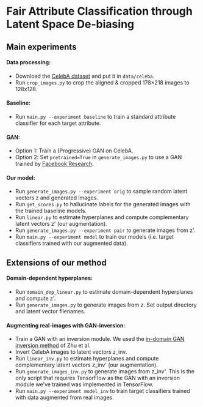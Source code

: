 
# Fair Attribute Classification through Latent Space De-biasing



## Main experiments

#### Data processing:
- Download the [CelebA dataset](http://mmlab.ie.cuhk.edu.hk/projects/CelebA.html) and put it in `data/celeba`.
- Run `crop_images.py` to crop the aligned & cropped 178×218 images to 128x128.

#### Baseline:
- Run `main.py --experiment baseline` to train a standard attribute classifier for each target attribute.

#### GAN:
- Option 1: Train a (Progressive) GAN on CelebA.
- Option 2: Set `pretrained=True` in `generate_images.py` to use a GAN trained by [Facebook Research](https://github.com/facebookresearch/pytorch_GAN_zoo).
<!--Train a progressive GAN on celeba (code here: https://github.com/facebookresearch/pytorch_GAN_zoo), save the final model in record/GAN_model/final_model.pt (or set pretrained=True in generate_images.py)-->

#### Our model:
- Run `generate_images.py --experiment orig` to sample random latent vectors z and generated images. 
- Run `get_scores.py` to hallucinate labels for the generated images with the trained baseline models.
- Run `linear.py` to estimate hyperplanes and compute complementary latent vectors z' (our augmentation).
- Run `generate_images.py --experiment pair` to generate images from z'. 
- Run `main.py --experiment model` to train our models (i.e. target classifiers trained with our augmented data).


## Extensions of our method

#### Domain-dependent hyperplanes:
- Run `domain_dep_linear.py` to estimate domain-dependent hyperplanes and compute z'.
- Run `generate_images.py` to generate images from z. Set output directory and latent vector filenames.

#### Augmenting real-images with GAN-inversion:
- Train a GAN with an inversion module. We used the [in-domain GAN inversion method](https://github.com/genforce/idinvert) of Zhu et al.
- Invert CelebA images to latent vectors z_inv.
- Run `linear_inv.py` to estimate hyperplanes and compute complementary latent vectors z_inv' (our augmentation).
- Run `generate_images_inv.py` to generate images from z_inv'. This is the only script that requires TensorFlow as the GAN with an inversion module we've trained was implemented in TensorFlow.
- Run `main.py --experiment model_inv` to train target classifiers trained with data augmented from real images.


